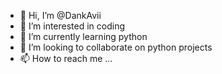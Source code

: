 - 👋 Hi, I’m @DankAvii
- 👀 I’m interested in coding
- 🌱 I’m currently learning python
- 💞️ I’m looking to collaborate on python projects
- 📫 How to reach me ...

<!---
DankAvii/DankAvii is a ✨ special ✨ repository because its `README.md` (this file) appears on your GitHub profile.
You can click the Preview link to take a look at your changes.
--->
